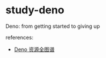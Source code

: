 # study-deno
Deno: from getting started to giving up

references:  

- [Deno 资源全图谱](https://github.com/hylerrix/awesome-deno-cn)  
